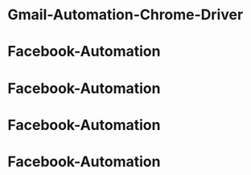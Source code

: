 # Gmail-Automation-Chrome-Driver
# Facebook-Automation
# Facebook-Automation
# Facebook-Automation
# Facebook-Automation
